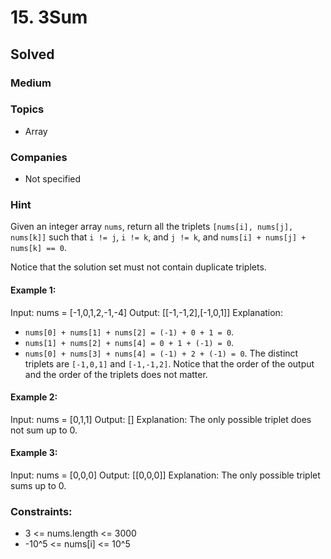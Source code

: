 # 15. 3Sum
## Solved
### Medium

### Topics
- Array

### Companies
- Not specified

### Hint
Given an integer array `nums`, return all the triplets `[nums[i], nums[j], nums[k]]` such that `i != j`, `i != k`, and `j != k`, and `nums[i] + nums[j] + nums[k] == 0`.

Notice that the solution set must not contain duplicate triplets.

#### Example 1:
Input: nums = [-1,0,1,2,-1,-4]
Output: [[-1,-1,2],[-1,0,1]]
Explanation: 
- `nums[0] + nums[1] + nums[2] = (-1) + 0 + 1 = 0`.
- `nums[1] + nums[2] + nums[4] = 0 + 1 + (-1) = 0`.
- `nums[0] + nums[3] + nums[4] = (-1) + 2 + (-1) = 0`.
The distinct triplets are `[-1,0,1]` and `[-1,-1,2]`.
Notice that the order of the output and the order of the triplets does not matter.

#### Example 2:
Input: nums = [0,1,1]
Output: []
Explanation: The only possible triplet does not sum up to 0.

#### Example 3:
Input: nums = [0,0,0]
Output: [[0,0,0]]
Explanation: The only possible triplet sums up to 0.

### Constraints:
- 3 <= nums.length <= 3000
- -10^5 <= nums[i] <= 10^5

